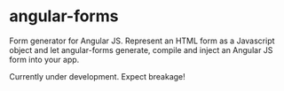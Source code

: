 angular-forms
=============

Form generator for Angular JS.  Represent an HTML form as a Javascript object and let angular-forms generate, compile and inject an Angular JS form into your app.

Currently under development. Expect breakage!
